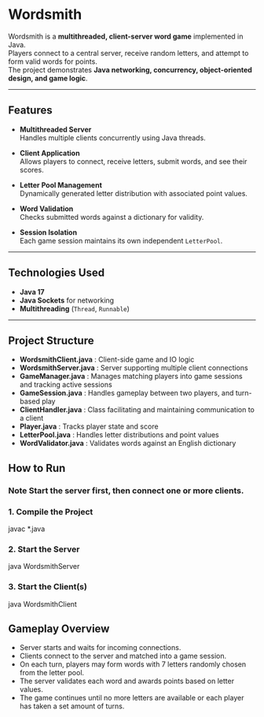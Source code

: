 # Wordsmith

Wordsmith is a **multithreaded, client-server word game** implemented in Java.  
Players connect to a central server, receive random letters, and attempt to form valid words for points.  
The project demonstrates **Java networking, concurrency, object-oriented design, and game logic**.

---

## Features

- **Multithreaded Server**  
  Handles multiple clients concurrently using Java threads.

- **Client Application**  
  Allows players to connect, receive letters, submit words, and see their scores.

- **Letter Pool Management**  
  Dynamically generated letter distribution with associated point values.

- **Word Validation**  
  Checks submitted words against a dictionary for validity.

- **Session Isolation**  
  Each game session maintains its own independent `LetterPool`.

---

## Technologies Used

- **Java 17**
- **Java Sockets** for networking
- **Multithreading** (`Thread`, `Runnable`)

---

## Project Structure
- **WordsmithClient.java** : Client-side game and IO logic
- **WordsmithServer.java** : Server supporting multiple client connections
- **GameManager.java** : Manages matching players into game sessions and tracking active sessions
- **GameSession.java** : Handles gameplay between two players, and turn-based play
- **ClientHandler.java** : Class facilitating and maintaining communication to a client
- **Player.java** : Tracks player state and score
- **LetterPool.java** : Handles letter distributions and point values
- **WordValidator.java** : Validates words against an English dictionary

## How to Run

### **Note** Start the server first, then connect one or more clients.

### 1. **Compile the Project**
javac *.java

### 2. **Start the Server**
java WordsmithServer

### 3. **Start the Client(s)**
java WordsmithClient

## Gameplay Overview
- Server starts and waits for incoming connections.
- Clients connect to the server and matched into a game session.
- On each turn, players may form words with 7 letters randomly chosen from the letter pool.
- The server validates each word and awards points based on letter values.
- The game continues until no more letters are available or each player has taken a set amount of turns.